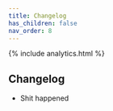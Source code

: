 ```yaml
---
title: Changelog
has_children: false
nav_order: 8
---
```


{% include analytics.html %}

## Changelog

* Shit happened
